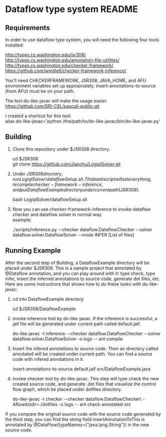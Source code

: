 Dataflow type system README
==================================

Requirements
------------
In order to use dataflow type system, you will need the following four tools installed:

http://types.cs.washington.edu/jsr308/                                                              
http://types.cs.washington.edu/annotation-file-utilities/                                
http://types.cs.washington.edu/checker-framework/                                              
https://github.com/wmdietl/checker-framework-inference/                                                  

You'll need CHECKERFRAMEWORK, JSR308, JAVA_HOME, and AFU environment variables set up appropriately.
insert-annotations-to-source (from AFU) must be on your path.

The tool do-like-javac will make the usage easier.                                                  
https://github.com/SRI-CSL/pascali-public.git                                        

I created a shortcut for this tool:    
alias do-like-javac='python /the/path/to/do-like-javac/bin/do-like-javac.py'

Building
------------
1. Clone this repository under $JSR308 directory.

   cd $JSR308                                                  
   git clone https://github.com/Jianchu/LogiqlSolver.git  
2. Under $JSR308 directory, run LogiqlSolver/dataflowSetup.sh. This bash script will set everything, recompile checker-framework-inference, and put DataflowExample directory under current path ($JSR308).

   bash LogiqlSolver/dataflowSetup.sh
3. Now you can use checker-framework-inference to invoke dataflow checker and dataflow solver in normal way.  
    example:  

    ./scripts/inference.py --checker dataflow.DataflowChecker --solver dataflow.solver.DataflowSolver --mode INFER [List of files]  

Running Example
------------
After the second step of Building, a DataflowExample directory will be placed under $JSR308.  This is a sample project that annotated by @Dataflow annotation, and you can play around with it: type check, type infer, insert the inferred annotations to source code, generate dot files, etc.       
Here are some instructions that shows how to do these tasks with do-like-javac:

1. cd into DataflowExample directory   

   cd $JSR308/DataflowExample  
2. invoke inference tool by do-like-javac. If the inference is successful, a jaif file will be generated under current path called default.jaif.    

   do-like-javac -t inference --checker dataflow.DataflowChecker --solver dataflow.solver.DataflowSolver -o logs -- ant compile     
3. Insert the infered annotations to source code. Then an directory called annotated will be created under current path. You can find a source code with infered annotations in it.  

   insert-annotations-to-source default.jaif src/DataflowExample.java     
4. invoke checker tool by do-like-javac. This step will type check the new created source code, and generate .dot files that visualize the control flow graph, which be placed under dotfiles directory. 

   do-like-javac -t checker --checker dataflow.DataflowChecker\ -Aflowdotdir=./dotfiles -o logs -- ant check-annotated-src    

If you compare the original source code with the source code generated by the third step, you can find the string field insertAnnotationToThis is annotated by @DataFlow(typeNames={"java.lang.String"}) in the new source code.  

 




